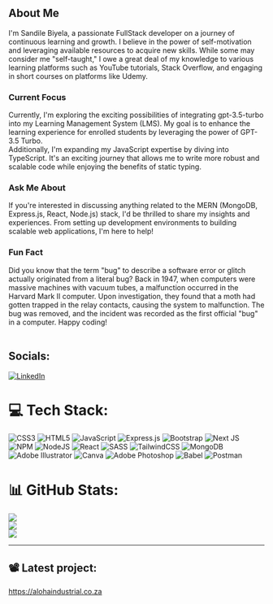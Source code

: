## About Me

I'm Sandile Biyela, a passionate FullStack developer on a journey of continuous learning and growth. I believe in the power of self-motivation and leveraging available resources to acquire new skills. While some may consider me "self-taught," I owe a great deal of my knowledge to various learning platforms such as YouTube tutorials, Stack Overflow, and engaging in short courses on platforms like Udemy.

### Current Focus 
Currently, I'm exploring the exciting possibilities of integrating gpt-3.5-turbo into my Learning Management System (LMS). My goal is to enhance the learning experience for enrolled students by leveraging the power of GPT-3.5 Turbo. <br>
Additionally, I'm expanding my JavaScript expertise by diving into TypeScript. It's an exciting journey that allows me to write more robust and scalable code while enjoying the benefits of static typing.<br>

### Ask Me About
If you're interested in discussing anything related to the MERN (MongoDB, Express.js, React, Node.js) stack, I'd be thrilled to share my insights and experiences. From setting up development environments to building scalable web applications, I'm here to help! <br>

### Fun Fact
Did you know that the term "bug" to describe a software error or glitch actually originated from a literal bug? Back in 1947, when computers were massive machines with vacuum tubes, a malfunction occurred in the Harvard Mark II computer. Upon investigation, they found that a moth had gotten trapped in the relay contacts, causing the system to malfunction. The bug was removed, and the incident was recorded as the first official "bug" in a computer. Happy coding! <br><br>


## Socials:
[![LinkedIn](https://img.shields.io/badge/LinkedIn-%230077B5.svg?logo=linkedin&logoColor=white)](https://linkedin.com/in/sandile-biyela-5003a3b9/) 

# 💻 Tech Stack:
![CSS3](https://img.shields.io/badge/css3-%231572B6.svg?style=flat&logo=css3&logoColor=white) ![HTML5](https://img.shields.io/badge/html5-%23E34F26.svg?style=flat&logo=html5&logoColor=white) ![JavaScript](https://img.shields.io/badge/javascript-%23323330.svg?style=flat&logo=javascript&logoColor=%23F7DF1E) ![Express.js](https://img.shields.io/badge/express.js-%23404d59.svg?style=flat&logo=express&logoColor=%2361DAFB) ![Bootstrap](https://img.shields.io/badge/bootstrap-%23563D7C.svg?style=flat&logo=bootstrap&logoColor=white) ![Next JS](https://img.shields.io/badge/Next-black?style=flat&logo=next.js&logoColor=white) ![NPM](https://img.shields.io/badge/NPM-%23000000.svg?style=flat&logo=npm&logoColor=white) ![NodeJS](https://img.shields.io/badge/node.js-6DA55F?style=flat&logo=node.js&logoColor=white) ![React](https://img.shields.io/badge/react-%2320232a.svg?style=flat&logo=react&logoColor=%2361DAFB) ![SASS](https://img.shields.io/badge/SASS-hotpink.svg?style=flat&logo=SASS&logoColor=white) ![TailwindCSS](https://img.shields.io/badge/tailwindcss-%2338B2AC.svg?style=flat&logo=tailwind-css&logoColor=white) ![MongoDB](https://img.shields.io/badge/MongoDB-%234ea94b.svg?style=flat&logo=mongodb&logoColor=white) ![Adobe Illustrator](https://img.shields.io/badge/adobeillustrator-%23FF9A00.svg?style=flat&logo=adobeillustrator&logoColor=white) ![Canva](https://img.shields.io/badge/Canva-%2300C4CC.svg?style=flat&logo=Canva&logoColor=white) ![Adobe Photoshop](https://img.shields.io/badge/adobephotoshop-%2331A8FF.svg?style=flat&logo=adobephotoshop&logoColor=white) ![Babel](https://img.shields.io/badge/Babel-F9DC3e?style=flat&logo=babel&logoColor=black) ![Postman](https://img.shields.io/badge/Postman-FF6C37?style=flat&logo=postman&logoColor=white)
# 📊 GitHub Stats:
![](https://github-readme-stats.vercel.app/api?username=AltaRosso&theme=dark&hide_border=false&include_all_commits=true&count_private=true)<br/>
![](https://github-readme-streak-stats.herokuapp.com/?user=AltaRosso&theme=dark&hide_border=false)<br/>
![](https://github-readme-stats.vercel.app/api/top-langs/?username=AltaRosso&theme=dark&hide_border=false&include_all_commits=true&count_private=true&layout=compact)

---
## 📽 Latest project:
https://alohaindustrial.co.za

<!-- Proudly created with GPRM ( https://gprm.itsvg.in ) -->

